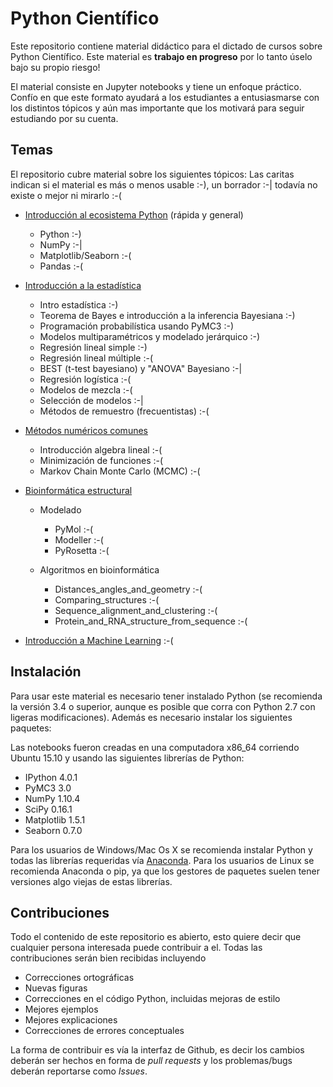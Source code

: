 # Python Científico

Este repositorio contiene material didáctico para el dictado de cursos sobre Python Científico. Este material es **trabajo en progreso** por lo tanto úselo bajo su propio riesgo!

El material consiste en Jupyter notebooks y tiene un enfoque práctico. Confío en que este formato ayudará a los estudiantes a entusiasmarse con los distintos tópicos y aún mas importante que los motivará para seguir estudiando por su cuenta.


## Temas

El repositorio cubre material sobre los siguientes tópicos:
Las caritas indican si el material es más o menos usable :-),  un borrador :-| todavía no existe o mejor ni mirarlo :-( 

* [Introducción al ecosistema Python](https://github.com/aloctavodia/EBAD/tree/master/00_intro_python) (rápida y general) 
    * Python :-)
    * NumPy  :-|
    * Matplotlib/Seaborn :-(
    * Pandas :-(

* [Introducción a la estadística](https://github.com/aloctavodia/EBAD/tree/master/01_estad%C3%ADstica)
    * Intro estadística :-)
    * Teorema de Bayes e introducción a la inferencia Bayesiana :-)
    * Programación probabilística usando PyMC3 :-)
    * Modelos multiparamétricos y modelado jerárquico :-)
    * Regresión lineal simple :-)
    * Regresión lineal múltiple :-(
    * BEST (t-test bayesiano) y "ANOVA" Bayesiano :-|
    * Regresión logística :-(
    * Modelos de mezcla :-(
    * Selección de modelos :-|
    * Métodos de remuestro (frecuentistas) :-(
    
* [Métodos numéricos comunes](https://github.com/aloctavodia/EBAD/tree/master/03_M%C3%A9todos_num%C3%A9ricos)
    * Introducción algebra lineal :-(
    * Minimización de funciones :-(
    * Markov Chain Monte Carlo (MCMC) :-(

* [Bioinformática estructural](https://github.com/aloctavodia/EBAD/tree/master/04_Bioinform%C3%A1tica)
    * Modelado
        * PyMol :-(
        * Modeller :-(
        * PyRosetta :-(

    * Algoritmos en bioinformática
        * Distances_angles_and_geometry :-(
        * Comparing_structures :-(
        * Sequence_alignment_and_clustering :-(
        * Protein_and_RNA_structure_from_sequence :-(

* [Introducción a Machine Learning](https://github.com/aloctavodia/EBAD/tree/master/02_Machine_learning) :-(
  
## Instalación
Para usar este material es necesario tener instalado Python (se recomienda la versión 3.4 o superior, aunque es posible que corra con Python 2.7 con ligeras modificaciones). Además es necesario instalar los siguientes paquetes:

Las notebooks fueron creadas en una computadora x86_64 corriendo Ubuntu 15.10 y usando las siguientes librerías de Python:

* IPython 4.0.1
* PyMC3 3.0
* NumPy 1.10.4
* SciPy 0.16.1
* Matplotlib 1.5.1
* Seaborn 0.7.0

Para los usuarios de Windows/Mac Os X se recomienda instalar Python y todas las librerías requeridas vía [Anaconda](https://www.continuum.io/downloads). Para los usuarios de Linux se recomienda Anaconda o pip, ya que los gestores de paquetes suelen tener versiones algo viejas de estas librerías.


## Contribuciones
Todo el contenido de este repositorio es abierto, esto quiere decir que cualquier persona interesada puede contribuir a el. Todas las contribuciones serán bien recibidas incluyendo

* Correcciones ortográficas
* Nuevas figuras
* Correcciones en el código Python, incluidas mejoras de estilo
* Mejores ejemplos
* Mejores explicaciones 
* Correcciones de errores conceptuales

La forma de contribuir es vía la interfaz de Github, es decir los cambios deberán ser hechos en forma de _pull requests_ y los problemas/bugs deberán reportarse como _Issues_. 









